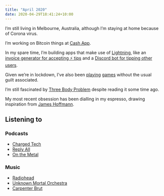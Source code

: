 ```yaml
---
title: "April 2020"
date: 2020-04-29T18:41:24+10:00
---
```


I’m still living in Melbourne, Australia, although I’m staying at home because of Corona virus.

I’m working on Bitcoin things at [Cash App](https://cash.app).

In my spare time, I’m building apps that make use of [Lightning](https://lightning.network), like an [invoice generator for accepting ⚡️ tips](https://github.com/hugomd/lnd-invoice) and a [Discord bot for tipping other users](https://github.com/hugomd/odin).

Given we’re in lockdown, I’ve also been [playing](https://store.steampowered.com/app/730/CounterStrike_Global_Offensive/) [games](https://bethesda.net/en/game/doom) without the usual guilt associated.

I’m still fascinated by [Three Body Problem](https://en.wikipedia.org/wiki/The_Three-Body_Problem_(novel)) despite reading it some time ago.

My most recent obsession has been dialling in my espresso, drawing inspiration from [James Hoffmann](https://www.jameshoffmann.co.uk).

## Listening to
### Podcasts
* [Charged Tech](https://char.gd)
* [Reply All](https://www.gimletmedia.com/reply-all)
* [On the Metal](https://oxide.computer/podcast/)

### Music
* [Radiohead](https://open.spotify.com/artist/4Z8W4fKeB5YxbusRsdQVPb?si=_4PQuBsnR9Wmqx7kAYRj3w)
* [Unknown Mortal Orchestra](https://open.spotify.com/artist/1LeVJ5GPeYDOVUjxx1y7Rp?si=Ln9KbT5pS6um-Sx5hgzKIg)
* [Carpenter Brut](https://open.spotify.com/artist/1l2oLiukA9i5jEtIyNWIEP?si=kos8-G-LRMWrOsVWaBCq-Q)